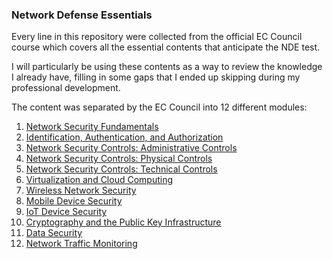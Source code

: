 ### Network Defense Essentials

Every line in this repository were collected from the official EC Council course which covers all the essential contents that anticipate the NDE test. 

I will particularly be using these contents as a way to review the knowledge I already have, filling in some gaps that I ended up skipping during my professional development.

The content was separated by the EC Council into 12 different modules:
1. [Network Security Fundamentals](./1.%20Network%20Security%20Fundamentals)
2. [Identification, Authentication, and Authorization](./2.%20Identification%2C%20Authentication%2C%20and%20Authorization)
3. [Network Security Controls: Administrative Controls](./3.%20Network%20Security%20Controls%20-%20Administrative%20Controls)
4. [Network Security Controls: Physical Controls](./4.%20Network%20Security%20Controls%20-%20Physical%20Controls)
5. [Network Security Controls: Technical Controls](./5.%20Network%20Security%20Controls%20-%20Technical%20Controls)
6. [Virtualization and Cloud Computing](./6.%20Virtualization%20and%20Cloud%20Computing)
7. [Wireless Network Security](./7.%20Wireless%20Network%20Security)
8. [Mobile Device Security](./8.%20Mobile%20Device%20Security)
9. [IoT Device Security](./9.%20IoT%20Device%20Security)
10. [Cryptography and the Public Key Infrastructure](./10.%20Cryptography%20and%20the%20Public%20Key%20Infrastructure)
11. [Data Security](./11.%20Data%20Security)
12. [Network Traffic Monitoring](./12.%20Network%20Traffic%20Monitoring)